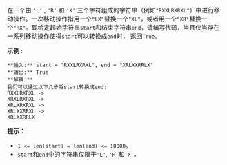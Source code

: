 在一个由 `'L'` , `'R'` 和 `'X'`
三个字符组成的字符串（例如`"RXXLRXRXL"`）中进行移动操作。一次移动操作指用一个`"LX"`替换一个`"XL"`，或者用一个`"XR"`替换一个`"RX"`。现给定起始字符串`start`和结束字符串`end`，请编写代码，当且仅当存在一系列移动操作使得`start`可以转换成`end`时，
返回`True`。



**示例 :**

    
    
    **输入:** start = "RXXLRXRXL", end = "XRLXXRRLX"
    **输出:** True
    **解释:**
    我们可以通过以下几步将start转换成end:
    RXXLRXRXL ->
    XRXLRXRXL ->
    XRLXRXRXL ->
    XRLXXRRXL ->
    XRLXXRRLX
    



**提示：**

  * `1 <= len(start) = len(end) <= 10000`。
  * `start`和`end`中的字符串仅限于`'L'`, `'R'`和`'X'`。

